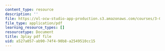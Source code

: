 ```yaml
---
content_type: resource
description: ''
file: https://ol-ocw-studio-app-production.s3.amazonaws.com/courses/3-091sc-introduction-to-solid-state-chemistry-fall-2010/a527a057ab9074f490b8a2549510cc15_Io_4ZckeQ1k.pdf
file_type: application/pdf
learning_resource_types: []
resourcetype: Document
title: 3play pdf file
uid: a527a057-ab90-74f4-90b8-a2549510cc15
---
```

